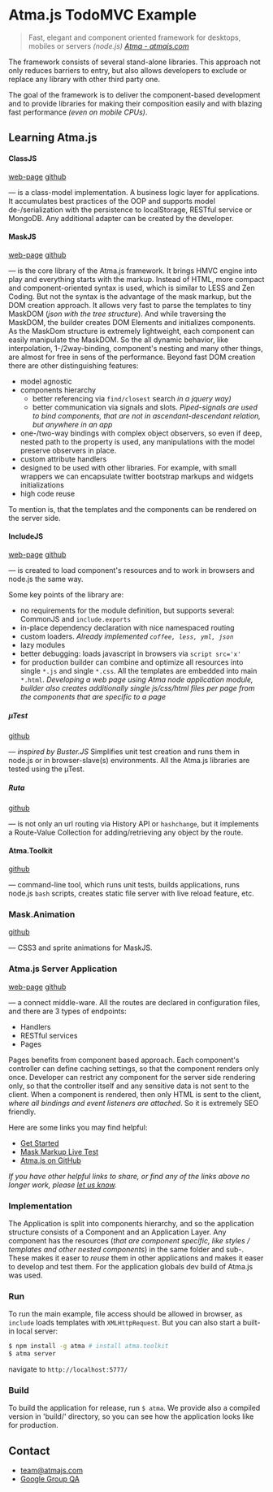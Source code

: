 # Atma.js TodoMVC Example

> Fast, elegant and component oriented framework for desktops, mobiles or servers _(node.js)_
> _[Atma - atmajs.com](http://atmajs.com)_

The framework consists of several stand-alone libraries. This approach not only reduces barriers to entry, but also
allows developers to exclude or replace any library with other third party one.

The goal of the framework is to deliver the component-based development and to provide libraries for making their composition easily and with blazing fast performance _(even on mobile CPUs)_.

## Learning Atma.js

#### ClassJS
[web-page](http://atmajs.com/class) [github](http://github.com/atmajs/ClassJS)

— is a class-model implementation. A business logic layer for applications. It accumulates best practices of the OOP and supports model de-/serialization with the persistence to localStorage, RESTful service or MongoDB. Any additional adapter can be created by the developer.


#### MaskJS
[web-page](http://atmajs.com/mask) [github](https://github.com/atmajs/MaskJS)

— is the core library of the Atma.js framework. It brings HMVC engine into play and everything starts with the markup. Instead of HTML, more compact and component-oriented syntax is used, which is similar to LESS and Zen Coding. But not the syntax is the advantage of the mask markup, but the DOM creation approach. It allows very fast to parse the templates to tiny MaskDOM (_json with the tree structure_). And while traversing the MaskDOM, the builder creates DOM Elements and initializes components. As the MaskDom structure is extremely lightweight, each component can easily manipulate the MaskDOM. So the all dynamic behavior, like interpolation, 1-/2way-binding, component's nesting and many other things, are almost for free in sens of the performance. Beyond fast DOM creation there are other distinguishing features:

- model agnostic
- components hierarchy
	- better referencing via ```find/closest``` search _in a jquery way)_
	- better communication via signals and slots. _Piped-signals are used to bind components, that are not in ascendant-descendant relation, but anywhere in an app_
- one-/two-way bindings with complex object observers, so even if deep, nested path to the property is used, any manipulations with the model preserve observers in place.
- custom attribute handlers
- designed to be used with other libraries. For example, with small wrappers we can encapsulate twitter bootstrap markups and widgets initializations
- high code reuse

To mention is, that the templates and the components can be rendered on the server side.


#### IncludeJS
[web-page](http://atmajs.com/include) [github](https://github.com/atmajs/IncludeJS)

— is created to load component's resources and to work in browsers and node.js the same way.

Some key points of the library are:

- no requirements for the module definition, but supports several: CommonJS and ```include.exports```
- in-place dependency declaration with nice namespaced routing
- custom loaders. _Already implemented ```coffee, less, yml, json```_
- lazy modules
- better debugging: loads javascript in browsers via ```script src='x'```
- for production builder can combine and optimize all resources into single ```*.js``` and single ```*.css```. All the templates are embedded into main ```*.html```. _Developing a web page using Atma node application module, builder also creates additionally single js/css/html files per page from the components that are specific to a page_


##### µTest
[github](https://github.com/atmajs/utest)

— _inspired by Buster.JS_ Simplifies unit test creation and runs them in node.js or in browser-slave(s) environments. All the Atma.js libraries are tested using the µTest.

##### Ruta
[github](https://github.com/atmajs/Ruta)

— is not only an url routing via History API or ```hashchange```, but it implements a Route-Value Collection for adding/retrieving any object by the route.

#### Atma.Toolkit
[github](https://github.com/atmajs/Atma.Toolkit)

— command-line tool, which runs unit tests, builds applications, runs node.js ```bash``` scripts, creates static file server with live reload feature, etc.

### Mask.Animation
[github](https://github.com/atmajs/mask-animation)

— CSS3 and sprite animations for MaskJS.


### Atma.js Server Application
[web-page](http://atmajs.com/atma-server) [github](https://github.com/atmajs/atma-server)

— a connect middle-ware. All the routes are declared in configuration files, and there are 3 types of endpoints:

- Handlers
- RESTful services
- Pages

Pages benefits from component based approach. Each component's controller can define caching settings, so that the component renders only once. Developer can restrict any component for the server side rendering only, so that the controller itself and any sensitive data is not sent to the client. When a component is rendered, then only HTML is sent to the client, _where all bindings and event listeners are attached_. So it is extremely SEO friendly.



Here are some links you may find helpful:

- [Get Started](http://atmajs.com/get/github)
- [Mask Markup Live Test](http://atmajs.com/mask-try)
- [Atma.js on GitHub](https://github.com/atmajs)

_If you have other helpful links to share, or find any of the links above no longer work, please [let us know](https://github.com/tastejs/todomvc/issues)._

### Implementation

The Application is split into components hierarchy, and so the application structure consists of a Component and an Application Layer. Any component has the resources (_that are component specific, like styles / templates and other nested components_) in the same folder and sub-. These makes it easer to _reuse_ them in other applications and makes it easer to develop and test them.
For the application globals dev build of Atma.js was used.

### Run

To run the main example, file access should be allowed in browser, as ```include``` loads templates with
```XMLHttpRequest```. But you can also start a built-in local server:

```bash
$ npm install -g atma # install atma.toolkit
$ atma server
```

navigate to ``` http://localhost:5777/ ```

### Build

To build the application for release, run ``` $ atma ```. We provide also a compiled version in 'build/' directory, so you
can see how the application looks like for production.


## Contact
- [team@atmajs.com](mailto:team@atmajs.com)
- [Google Group QA](https://groups.google.com/forum/#!forum/atmajs)
